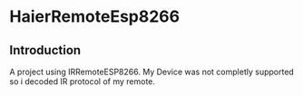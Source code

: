 # HaierRemoteEsp8266

## Introduction
A project using IRRemoteESP8266. My Device was not completly supported so i decoded IR protocol of my remote.
